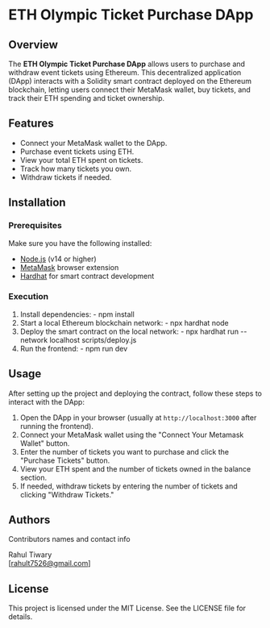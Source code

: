 # ETH Olympic Ticket Purchase DApp

## Overview
The **ETH Olympic Ticket Purchase DApp** allows users to purchase and withdraw event tickets using Ethereum. This decentralized application (DApp) interacts with a Solidity smart contract deployed on the Ethereum blockchain, letting users connect their MetaMask wallet, buy tickets, and track their ETH spending and ticket ownership.

## Features
- Connect your MetaMask wallet to the DApp.
- Purchase event tickets using ETH.
- View your total ETH spent on tickets.
- Track how many tickets you own.
- Withdraw tickets if needed.

## Installation

### Prerequisites
Make sure you have the following installed:
- [Node.js](https://nodejs.org/) (v14 or higher)
- [MetaMask](https://metamask.io/) browser extension
- [Hardhat](https://hardhat.org/) for smart contract development

### Execution
1. Install dependencies: - npm install
2. Start a local Ethereum blockchain network: - npx hardhat node
3. Deploy the smart contract on the local network: - npx hardhat run --network localhost scripts/deploy.js
4. Run the frontend: - npm run dev

## Usage

After setting up the project and deploying the contract, follow these steps to interact with the DApp:

1. Open the DApp in your browser (usually at `http://localhost:3000` after running the frontend).
2. Connect your MetaMask wallet using the "Connect Your Metamask Wallet" button.
3. Enter the number of tickets you want to purchase and click the "Purchase Tickets" button.
4. View your ETH spent and the number of tickets owned in the balance section.
5. If needed, withdraw tickets by entering the number of tickets and clicking "Withdraw Tickets."


## Authors

Contributors names and contact info

Rahul Tiwary  
[rahult7526@gmail.com]

## License

This project is licensed under the MIT License. See the LICENSE file for details.
